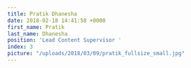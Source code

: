```yaml
---
title: Pratik Dhanesha
date: 2018-02-18 14:41:58 +0000
first_name: Pratik
last_name: Dhanesha
position: 'Lead Content Supervisor '
index: 3
picture: "/uploads/2018/03/09/pratik_fullsize_small.jpg"
---
```

